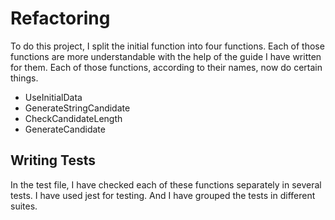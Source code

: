 # Refactoring
To do this project, I split the initial function into four functions. Each of those functions are more understandable with the help of the guide I have written for them. Each of those functions, according to their names, now do certain things.
- UseInitialData
- GenerateStringCandidate
- CheckCandidateLength
- GenerateCandidate



## Writing Tests
In the test file, I have checked each of these functions separately in several tests.
I have used jest for testing. And I have grouped the tests in different suites.
